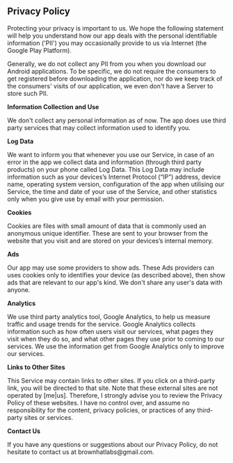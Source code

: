 
<html>
<body>
<h2>Privacy Policy</h2>

<p>Protecting your privacy is important to us. 
We hope the following statement will help you understand how our app deals with the personal identifiable information ('PII') you may occasionally provide to us via Internet (the Google Play Platform).</p>

<p>Generally, we do not collect any PII from you when you download our Android applications. 
To be specific, we do not require the consumers to get registered before downloading the application, 
nor do we keep track of the consumers' visits of our application, we even don't have a Server to store such PII.</p>

<p><strong>Information Collection and Use</strong></p>
<p>We don't collect any personal information as of now.
The app does use third party services that may collect information used to identify you.</p>

<p><strong>Log Data</strong></p>
<p> We want to inform you that whenever you use our Service, in case of an error in the app we collect
    data and information (through third party products) on your phone called Log Data. This Log Data
    may include information such as your devices’s Internet Protocol (“IP”) address, device name,
    operating system version, configuration of the app when utilising our Service, the time and date
    of your use of the Service, and other statistics only when you give use by email with your permission.</p>

<p><strong>Cookies</strong></p>
<p>Cookies are files with small amount of data that is commonly used an anonymous unique identifier.
    These are sent to your browser from the website that you visit and are stored on your devices’s
    internal memory.</p>

<p><strong>Ads</strong></p>
<p>Our app may use some providers to show ads. These Ads providers can uses cookies only to identifies your device (as described above), 
then show ads that are relevant to our app's kind. We don't share any user's data with anyone.</p>

<p><strong>Analytics</strong></p>
<p>We use third party analytics tool, Google Analytics, to help us measure traffic and usage trends 
for the service. Google Analytics collects information such as how often users visit our services, 
what pages they visit when they do so, and what other pages they use prior to coming to our services. 
We use the information get from Google Analytics only to improve our services.</p>

<p><strong>Links to Other Sites</strong></p>
<p>This Service may contain links to other sites. If you click on a third-party link, you will be
    directed to that site. Note that these external sites are not operated by [me|us]. Therefore, I
    strongly advise you to review the Privacy Policy of these websites. I have no control over, and
    assume no responsibility for the content, privacy policies, or practices of any third-party
    sites or services.</p>

<p><strong>Contact Us</strong></p>
<p>If you have any questions or suggestions about our Privacy Policy, do not hesitate to contact
    us at brownhatlabs@gmail.com.</p>
    </body>
</html>
